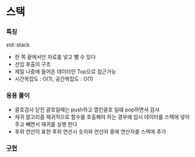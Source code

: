 # 스택

### 특징
std::stack
- 한 쪽 끝에서만 자료를 넣고 뺄 수 있다
- 선입 후출의 구조
- 제일 나중에 들어온 데이터인 Top으로 접근가능
- 시간복잡도 : O(1), 공간복잡도 : O(1)

### 응용 풀이
- 괄호검사
닫친 괄호일때는 push하고 열린괄호 일떄 pop하면서 검사
- 재귀 알고리즘
재귀적으로 함수를 호출해야 하는 경우에 임시 데이터를 스택에 넣어주고 빼면서 재귀를 실행 한다
- 후위 연산의 표현
후위 연산시 숫자와 연산자 중에 연산자를 스택에 추가

### [구현](./Stack.c)
